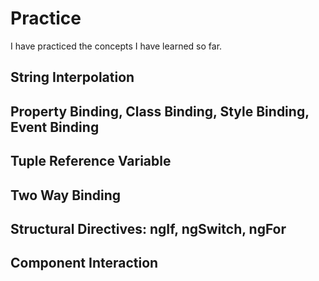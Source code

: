 # Practice

I have practiced the concepts I have learned so far. 

## String Interpolation

## Property Binding, Class Binding, Style Binding, Event Binding

## Tuple Reference Variable

## Two Way Binding

## Structural Directives: ngIf, ngSwitch, ngFor

## Component Interaction